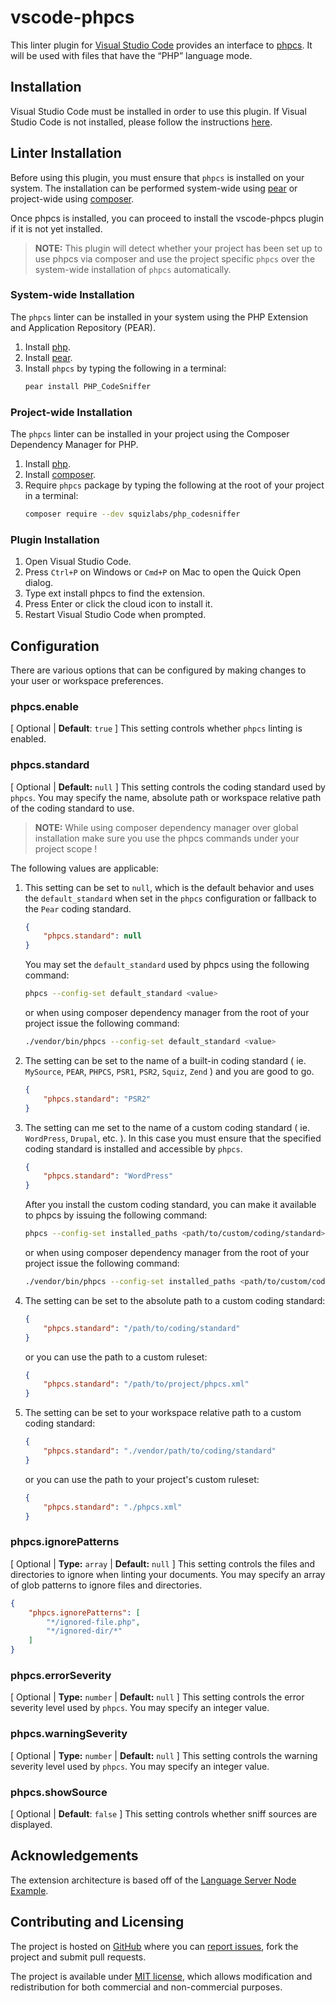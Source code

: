 # vscode-phpcs

This linter plugin for [Visual Studio Code](https://code.visualstudio.com/) provides an interface to [phpcs](http://pear.php.net/package/PHP_CodeSniffer/). It will be used with files that have the “PHP” language mode.

## Installation

Visual Studio Code must be installed in order to use this plugin. If Visual Studio Code is not installed, please follow the instructions [here](https://code.visualstudio.com/Docs/editor/setup).

## Linter Installation

Before using this plugin, you must ensure that `phpcs` is installed on your system. The installation can be performed system-wide using [pear](http://pear.php.net/) or project-wide using [composer](https://getcomposer.org/).

Once phpcs is installed, you can proceed to install the vscode-phpcs plugin if it is not yet installed.

> **NOTE:** This plugin will detect whether your project has been set up to use phpcs via composer and use the project specific `phpcs` over the system-wide installation of `phpcs` automatically.

### System-wide Installation

The `phpcs` linter can be installed in your system using the PHP Extension and Application Repository (PEAR).

1. Install [php](http://php.net).
2. Install [pear](http://pear.php.net).
3. Install `phpcs` by typing the following in a terminal:
    ```bash
    pear install PHP_CodeSniffer
    ```

### Project-wide Installation

The `phpcs` linter can be installed in your project using the Composer Dependency Manager for PHP.

1. Install [php](http://php.net).
2. Install [composer](https://getcomposer.org/doc/00-intro.md).
3. Require `phpcs` package by typing the following at the root of your project in a terminal:
    ```bash
    composer require --dev squizlabs/php_codesniffer
    ```

### Plugin Installation

1. Open Visual Studio Code.
2. Press `Ctrl+P` on Windows or `Cmd+P` on Mac to open the Quick Open dialog.
3. Type ext install phpcs to find the extension.
4. Press Enter or click the cloud icon to install it.
5. Restart Visual Studio Code when prompted.

## Configuration

There are various options that can be configured by making changes to your user or workspace preferences.

### **phpcs.enable**

[ Optional | **Default**: `true` ]
This setting controls whether `phpcs` linting is enabled.

### **phpcs.standard**

[ Optional | **Default:** `null` ]
This setting controls the coding standard used by `phpcs`. You may specify the name, absolute path or workspace relative path of the coding standard to use.

> **NOTE:** While using composer dependency manager over global installation make sure you use the phpcs commands under your project scope !

The following values are applicable:

1. This setting can be set to `null`, which is the default behavior and uses the `default_standard` when set in the `phpcs` configuration or fallback to the `Pear` coding standard.
    ```json
    {
        "phpcs.standard": null
    }
    ```
    You may set the `default_standard` used by phpcs using the following command:
    ```bash
    phpcs --config-set default_standard <value>
    ```
    or when using composer dependency manager from the root of your project issue the following command:
    ```bash
    ./vendor/bin/phpcs --config-set default_standard <value>
    ```
2. The setting can be set to the name of a built-in coding standard ( ie. `MySource`, `PEAR`, `PHPCS`, `PSR1`, `PSR2`, `Squiz`, `Zend` ) and you are good to go.
    ```json
    {
        "phpcs.standard": "PSR2"
    }
    ```
3. The setting can me set to the name of a custom coding standard ( ie. `WordPress`, `Drupal`, etc. ). In this case you must ensure that the specified coding standard is installed and accessible by `phpcs`.
    ```json
    {
        "phpcs.standard": "WordPress"
    }
    ```
    After you install the custom coding standard, you can make it available to phpcs by issuing the following command:
    ```bash
    phpcs --config-set installed_paths <path/to/custom/coding/standard>
    ```
    or when using composer dependency manager from the root of your project issue the following command:
    ```bash
    ./vendor/bin/phpcs --config-set installed_paths <path/to/custom/coding/standard>
    ```
4. The setting can be set to the absolute path to a custom coding standard:
    ```json
    {
        "phpcs.standard": "/path/to/coding/standard"
    }
    ```
    or you can use the path to a custom ruleset:
    ```json
    {
        "phpcs.standard": "/path/to/project/phpcs.xml"
    }
    ```
5. The setting can be set to your workspace relative path to a custom coding standard:
    ```json
    {
        "phpcs.standard": "./vendor/path/to/coding/standard"
    }
    ```
    or you can use the path to your project's custom ruleset:
    ```json
    {
        "phpcs.standard": "./phpcs.xml"
    }
    ```

### **phpcs.ignorePatterns**

[ Optional | **Type:** `array` | **Default:** `null` ]
This setting controls the files and directories to ignore when linting your documents. You may specify an array of glob patterns to ignore files and directories.

```json
{
    "phpcs.ignorePatterns": [
        "*/ignored-file.php",
        "*/ignored-dir/*"
    ]
}
```

### **phpcs.errorSeverity**

[ Optional | **Type:** `number` | **Default:** `null` ]
This setting controls the error severity level used by `phpcs`. You may specify an integer value.

### **phpcs.warningSeverity**

[ Optional | **Type:** `number` | **Default:** `null` ]
This setting controls the warning severity level used by `phpcs`. You may specify an integer value.

### **phpcs.showSource**

[ Optional | **Default**: `false` ]
This setting controls whether sniff sources are displayed.

## Acknowledgements

The extension architecture is based off of the [Language Server Node Example](https://github.com/Microsoft/vscode-languageserver-node-example).

## Contributing and Licensing

The project is hosted on [GitHub](https://github.com/ikappas/vscode-phpcs) where you can [report issues](https://github.com/ikappas/vscode-phpcs/issues), fork
the project and submit pull requests.

The project is available under [MIT license](https://github.com/ikappas/vscode-phpcs/blob/master/LICENSE.md), which allows modification and
redistribution for both commercial and non-commercial purposes.
